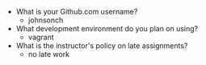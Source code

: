 * What is your Github.com username?
  * johnsonch
* What development environment do you plan on using?
  * vagrant
* What is the instructor's policy on late assignments?
  * no late work
